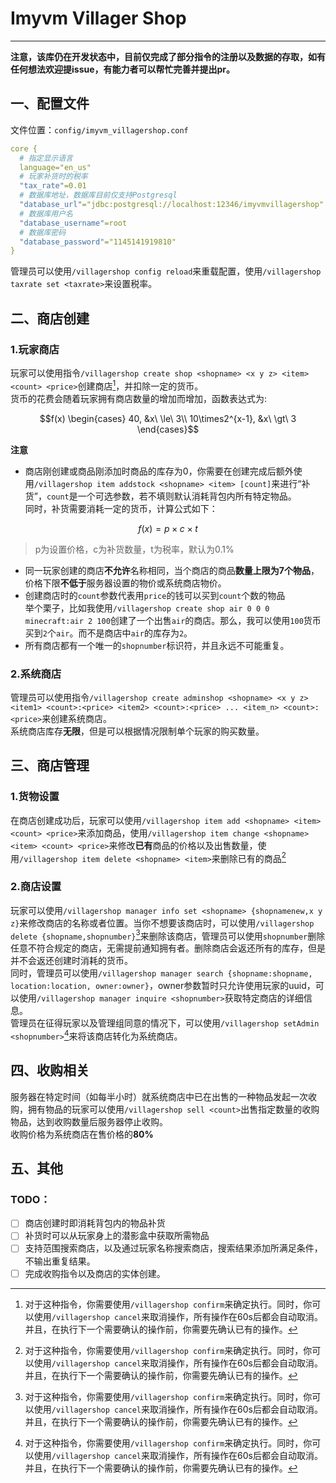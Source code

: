 # Imyvm Villager Shop
***
**注意，该库仍在开发状态中，目前仅完成了部分指令的注册以及数据的存取，如有任何想法欢迎提issue，有能力者可以帮忙完善并提出pr。**
## 一、配置文件
文件位置：`config/imyvm_villagershop.conf`
```yaml
core {
  # 指定显示语言
  language="en_us"
  # 玩家补货时的税率
  "tax_rate"=0.01
  # 数据库地址，数据库目前仅支持Postgresql
  "database_url"="jdbc:postgresql://localhost:12346/imyvmvillagershop"
  # 数据库用户名
  "database_username"=root
  # 数据库密码
  "database_password"="1145141919810"
}
```
管理员可以使用`/villagershop config reload`来重载配置，使用`/villagershop taxrate set <taxrate>`来设置税率。
## 二、商店创建
### 1.玩家商店
玩家可以使用指令`/villagershop create shop <shopname> <x y z> <item> <count> <price>`创建商店[^1]，并扣除一定的货币。  
货币的花费会随着玩家拥有商店数量的增加而增加，函数表达式为:
```math
f(x)
\begin{cases}
40, &x\ \le\ 3\\
10\times2^{x-1}, &x\ \gt\ 3
\end{cases}
```
**注意**
- 商店刚创建或商品刚添加时商品的库存为0，你需要在创建完成后额外使用`/villagershop item addstock <shopname> <item> [count]`来进行“补货”，`count`是一个可选参数，若不填则默认消耗背包内所有特定物品。  
同时，补货需要消耗一定的货币，计算公式如下：
```math
f(x) = p \times c \times t
```
> p为设置价格，c为补货数量，t为税率，默认为0.1%
- 同一玩家创建的商店**不允许**名称相同，当个商店的商品**数量上限为7个物品**，价格下限**不低于**服务器设置的物价或系统商店物价。
- 创建商店时的`count`参数代表用`price`的钱可以买到`count`个数的物品  
举个栗子，比如我使用`/villagershop create shop air 0 0 0 minecraft:air 2 100`创建了一个出售`air`的商店。那么，我可以使用`100`货币买到`2`个`air`。而不是商店中`air`的库存为`2`。
- 所有商店都有一个唯一的`shopnumber`标识符，并且永远不可能重复。
### 2.系统商店
管理员可以使用指令`/villagershop create adminshop <shopname> <x y z> <item1> <count>:<price> <item2> <count>:<price> ... <item_n> <count>:<price>`来创建系统商店。  
系统商店库存**无限**，但是可以根据情况限制单个玩家的购买数量。  
## 三、商店管理
### 1.货物设置
在商店创建成功后，玩家可以使用`/villagershop item add <shopname> <item> <count> <price>`来添加商品，使用`/villagershop item change <shopname> <item> <count> <price>`来修改**已有**商品的价格以及出售数量，使用`/villagershop item delete <shopname> <item>`来删除已有的商品[^1]  
### 2.商店设置
玩家可以使用`/villagershop manager info set <shopname> {shopnamenew,x y z}`来修改商店的名称或者位置。当你不想要该商店时，可以使用`/villagershop delete {shopname,shopnumber}`[^1]来删除该商店，管理员可以使用`shopnumber`删除任意不符合规定的商店，无需提前通知拥有者。删除商店会返还所有的库存，但是并不会返还创建时消耗的货币。  
同时，管理员可以使用`/villagershop manager search {shopname:shopname, location:location, owner:owner}`，owner参数暂时只允许使用玩家的uuid，可以使用`/villagershop manager inquire <shopnumber>`获取特定商店的详细信息。    
管理员在征得玩家以及管理组同意的情况下，可以使用`/villagershop setAdmin <shopnumber>`[^1]来将该商店转化为系统商店。  
## 四、收购相关
服务器在特定时间（如每半小时）就系统商店中已在出售的一种物品发起一次收购，拥有物品的玩家可以使用`/villagershop sell <count>`出售指定数量的收购物品，达到收购数量后服务器停止收购。  
收购价格为系统商店在售价格的**80%**  
## 五、其他
### TODO：  
 - [ ] 商店创建时即消耗背包内的物品补货   
 - [ ] 补货时可以从玩家身上的潜影盒中获取所需物品   
 - [ ] 支持范围搜索商店，以及通过玩家名称搜索商店，搜索结果添加所满足条件，不输出重复结果。
 - [ ] 完成收购指令以及商店的实体创建。

[^1]: 对于这种指令，你需要使用`/villagershop confirm`来确定执行。同时，你可以使用`/villagershop cancel`来取消操作，所有操作在60s后都会自动取消。并且，在执行下一个需要确认的操作前，你需要先确认已有的操作。
